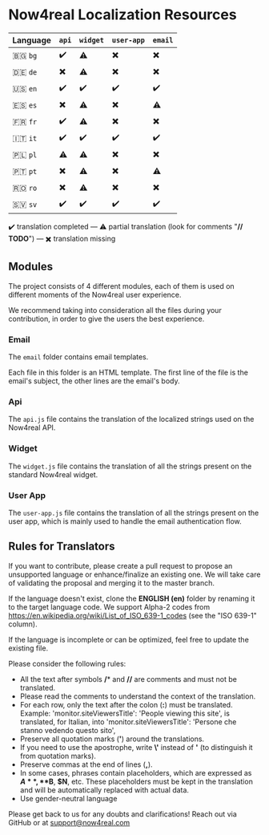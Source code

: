 # Now4real Localization Resources

| Language                 | `api`                    | `widget`                 | `user-app`               | `email`                  |
| -------------------------| -------------------------| -------------------------| -------------------------| -------------------------|
| 🇧🇬 `bg`                   | :heavy_check_mark:       | :warning:                | :heavy_multiplication_x: | :heavy_multiplication_x: |
| 🇩🇪 `de`                   | :heavy_multiplication_x: | :warning:                | :heavy_multiplication_x: | :heavy_multiplication_x: |
| 🇺🇸 `en`                   | :heavy_check_mark:       | :heavy_check_mark:       | :heavy_check_mark:       | :heavy_check_mark:       |
| 🇪🇸 `es`                   | :heavy_multiplication_x: | :warning:                | :heavy_multiplication_x: | :warning:                |
| 🇫🇷 `fr`                   | :heavy_check_mark:       | :warning:                | :heavy_multiplication_x: | :heavy_multiplication_x: |
| 🇮🇹 `it`                   | :heavy_check_mark:       | :heavy_check_mark:       | :heavy_check_mark:       | :heavy_check_mark:       |
| 🇵🇱 `pl`                   | :warning:                | :warning:                | :heavy_multiplication_x: | :heavy_multiplication_x: |
| 🇵🇹 `pt`                   | :heavy_multiplication_x: | :warning:                | :heavy_multiplication_x: | :warning:                |
| 🇷🇴 `ro`                   | :heavy_multiplication_x: | :warning:                | :heavy_multiplication_x: | :heavy_multiplication_x: |
| 🇸🇻 `sv`                   | :heavy_check_mark:       | :heavy_check_mark:       | :heavy_check_mark:       | :heavy_check_mark:       |

:heavy_check_mark: translation completed — :warning: partial translation (look for comments "**// TODO**") — :heavy_multiplication_x: translation missing

## Modules
The project consists of 4 different modules, each of them is used on different moments of the Now4real user experience.

We recommend taking into consideration all the files during your contribution, in order to give the users the best experience.

### Email

The `email` folder contains email templates.

Each file in this folder is an HTML template.
The first line of the file is the email's subject, the other lines are the email's body.

### Api

The `api.js` file contains the translation of the localized strings used on the Now4real API.

### Widget

The `widget.js` file contains the translation of all the strings present on the standard Now4real widget.

### User App

The `user-app.js` file contains the translation of all the strings present on the user app, which is mainly used to handle the email authentication flow.

## Rules for Translators

If you want to contribute, please create a pull request to propose an unsupported language or enhance/finalize an existing one. We will take care of validating the proposal and merging it to the master branch.

If the language doesn't exist, clone the **ENGLISH (en)** folder by renaming it to the target language code. We support Alpha-2 codes from https://en.wikipedia.org/wiki/List_of_ISO_639-1_codes (see the "ISO 639-1" column).


If the language is incomplete or can be optimized, feel free to update the existing file.

Please consider the following rules:
- All the text after symbols **/*** and **//** are comments and must not be translated.
- Please read the comments to understand the context of the translation.
- For each row, only the text after the colon (**:**) must be translated.
    Example:
    'monitor.siteViewersTitle': 'People viewing this site',
    is translated, for Italian, into
    'monitor.siteViewersTitle': 'Persone che stanno vedendo questo sito',
- Preserve all quotation marks (**'**) around the translations.
- If you need to use the apostrophe, write **\\'** instead of **'** (to distinguish it from quotation marks).
- Preserve commas at the end of lines (**,**).
- In some cases, phrases contain placeholders, which are expressed as **$A**, **$B**, **$N**, etc.
    These placeholders must be kept in the translation and will be automatically replaced with actual data.
- Use gender-neutral language

Please get back to us for any doubts and clarifications! Reach out via GitHub or at support@now4real.com
